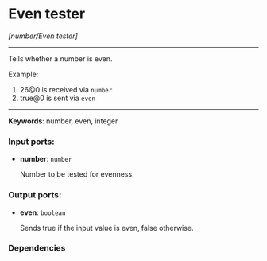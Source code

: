 # Even tester

_[number/Even tester]_

---

Tells whether a number is even.  
  
Example:  
  
1. 26@0 is received via `number`  
2. true@0 is sent via `even`  

---

__Keywords__: number, even, integer

### Input ports:

* __number__: ` number `

    Number to be tested for evenness.

### Output ports:

* __even__: ` boolean `

    Sends true if the input value is even, false otherwise.

### Dependencies




